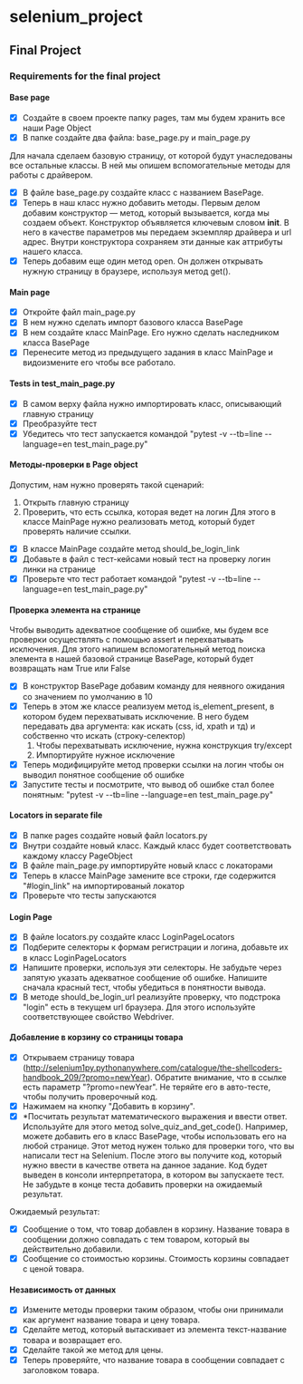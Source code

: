# selenium_project
## Final Project

### Requirements for the final project

#### Base page
- [x] Создайте в своем проекте папку pages, там мы будем хранить все наши Page Object 
- [x] В папке создайте два файла: base_page.py и main_page.py  

Для начала сделаем базовую страницу, от которой будут унаследованы все остальные классы. В ней мы опишем вспомогательные методы для работы с драйвером.
- [x] В файле base_page.py создайте класс с названием BasePage. 
- [x] Теперь в наш класс нужно добавить методы. Первым делом добавим конструктор — метод, который вызывается, когда мы создаем объект. Конструктор объявляется ключевым словом __init__. В него в качестве параметров мы передаем экземпляр драйвера и url адрес. Внутри конструктора сохраняем эти данные как аттрибуты нашего класса. 
- [x] Теперь добавим еще один метод open. Он должен открывать нужную страницу в браузере, используя метод get().

#### Main page
- [x] Откройте файл main_page.py 
- [x] В нем нужно сделать импорт базового класса BasePage
- [x] В нем создайте класс  MainPage. Его нужно сделать наследником класса BasePage
- [x] Перенесите метод из предыдущего задания в класс MainPage и видоизмените его чтобы все работало.
 
#### Tests in test_main_page.py
- [x] В самом верху файла нужно импортировать класс, описывающий главную страницу
- [x] Преобразуйте тест
- [x] Убедитесь что тест запускается командой "pytest -v --tb=line --language=en test_main_page.py"

#### Методы-проверки в Page object
Допустим, нам нужно проверять такой сценарий: 
1. Открыть главную страницу 
2. Проверить, что есть ссылка, которая ведет на логин 
Для этого в классе MainPage нужно реализовать метод, который будет проверять наличие ссылки.

- [x] B классе MainPage создайте метод should_be_login_link
- [x] Добавьте в файл с тест-кейсами новый тест на проверку логин линки на странице
- [x] Проверьте что тест работает командой "pytest -v --tb=line --language=en test_main_page.py"

#### Проверка элемента на странице
Чтобы выводить адекватное сообщение об ошибке, мы будем все проверки осуществлять с помощью assert и перехватывать исключения.
Для этого напишем вспомогательный метод поиска элемента в нашей базовой странице BasePage, который будет возвращать нам True или False
- [x] В конструктор BasePage добавим команду для неявного ожидания со значением по умолчанию в 10
- [x] Теперь в этом же классе реализуем метод is_element_present, в котором будем перехватывать исключение. В него будем передавать два аргумента: как искать (css, id, xpath и тд) и собственно что искать (строку-селектор)
    1. Чтобы перехватывать исключение, нужна конструкция try/except
    2. Импортируйте нужное исключение
- [x] Теперь модифицируйте метод проверки ссылки на логин чтобы он выводил понятное сообщение об ошибке
- [x] Запустите тесты и посмотрите, что вывод об ошибке стал более понятным: "pytest -v --tb=line --language=en test_main_page.py"

#### Locators in separate file
- [x] В папке pages создайте новый файл locators.py 
- [x] Внутри создайте новый класс. Каждый класс будет соответствовать каждому классу PageObject
- [x] В файле main_page.py импортируйте новый класс с локаторами
- [x] Теперь в классе MainPage замените все строки, где содержится "#login_link" на импортированый локатор
- [x] Проверьте что тесты запускаются

#### Login Page
- [x] В файле locators.py создайте класс LoginPageLocators 
- [x] Подберите селекторы к формам регистрации и логина, добавьте их в класс LoginPageLocators
- [x] Напишите проверки, используя эти селекторы. Не забудьте через запятую указать адекватное сообщение об ошибке. Напишите сначала красный тест, чтобы убедиться в понятности вывода. 
- [x] В методе should_be_login_url реализуйте проверку, что подстрока "login" есть в текущем url браузера. Для этого используйте соответствующее свойство Webdriver.

#### Добавление в корзину со страницы товара
- [x] Открываем страницу товара (http://selenium1py.pythonanywhere.com/catalogue/the-shellcoders-handbook_209/?promo=newYear). Обратите внимание, что в ссылке есть параметр "?promo=newYear". Не теряйте его в авто-тесте, чтобы получить проверочный код.
- [x] Нажимаем на кнопку "Добавить в корзину".
- [x] *Посчитать результат математического выражения и ввести ответ. Используйте для этого метод solve_quiz_and_get_code(). Например, можете добавить его в класс BasePage, чтобы использовать его на любой странице. Этот метод нужен только для проверки того, что вы написали тест на Selenium. После этого вы получите код, который нужно ввести в качестве ответа на данное задание. Код будет выведен в консоли интерпретатора, в котором вы запускаете тест. Не забудьте в конце теста добавить проверки на ожидаемый результат.

Ожидаемый результат: 

- [x] Сообщение о том, что товар добавлен в корзину. Название товара в сообщении должно совпадать с тем товаром, который вы действительно добавили.
- [x] Сообщение со стоимостью корзины. Стоимость корзины совпадает с ценой товара. 

#### Независимость от данных
- [x] Измените методы проверки таким образом, чтобы они принимали как аргумент название товара и цену товара.
- [x] Сделайте метод, который вытаскивает из элемента текст-название товара и возвращает его.
- [x] Сделайте такой же метод для цены.
- [x] Теперь проверяйте, что название товара в сообщении совпадает с заголовком товара.